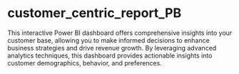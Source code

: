 # customer_centric_report_PB
This interactive Power BI dashboard offers comprehensive insights into your customer base, allowing you to make informed decisions to enhance business strategies and drive revenue growth. By leveraging advanced analytics techniques, this dashboard provides actionable insights into customer demographics, behavior, and preferences.
